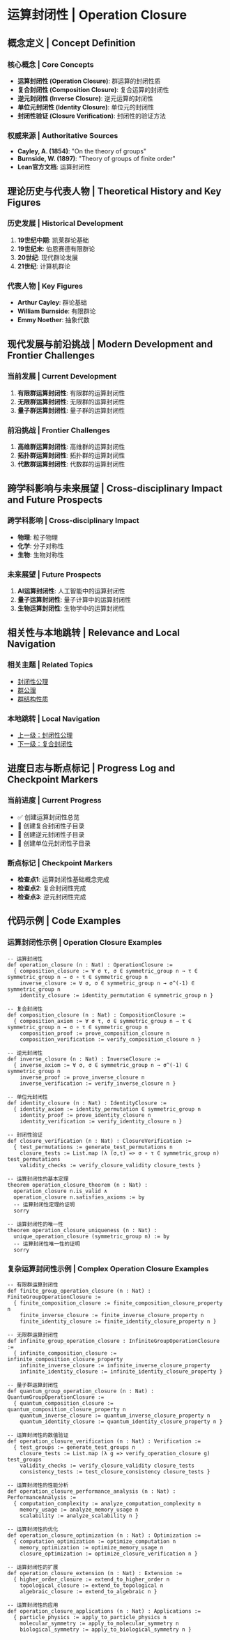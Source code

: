 # 运算封闭性 | Operation Closure

## 概念定义 | Concept Definition

### 核心概念 | Core Concepts

- **运算封闭性 (Operation Closure)**: 群运算的封闭性质
- **复合封闭性 (Composition Closure)**: 复合运算的封闭性
- **逆元封闭性 (Inverse Closure)**: 逆元运算的封闭性
- **单位元封闭性 (Identity Closure)**: 单位元的封闭性
- **封闭性验证 (Closure Verification)**: 封闭性的验证方法

### 权威来源 | Authoritative Sources

- **Cayley, A. (1854)**: "On the theory of groups"
- **Burnside, W. (1897)**: "Theory of groups of finite order"
- **Lean官方文档**: 运算封闭性

## 理论历史与代表人物 | Theoretical History and Key Figures

### 历史发展 | Historical Development

1. **19世纪中期**: 凯莱群论基础
2. **19世纪末**: 伯恩赛德有限群论
3. **20世纪**: 现代群论发展
4. **21世纪**: 计算机群论

### 代表人物 | Key Figures

- **Arthur Cayley**: 群论基础
- **William Burnside**: 有限群论
- **Emmy Noether**: 抽象代数

## 现代发展与前沿挑战 | Modern Development and Frontier Challenges

### 当前发展 | Current Development

1. **有限群运算封闭性**: 有限群的运算封闭性
2. **无限群运算封闭性**: 无限群的运算封闭性
3. **量子群运算封闭性**: 量子群的运算封闭性

### 前沿挑战 | Frontier Challenges

1. **高维群运算封闭性**: 高维群的运算封闭性
2. **拓扑群运算封闭性**: 拓扑群的运算封闭性
3. **代数群运算封闭性**: 代数群的运算封闭性

## 跨学科影响与未来展望 | Cross-disciplinary Impact and Future Prospects

### 跨学科影响 | Cross-disciplinary Impact

- **物理**: 粒子物理
- **化学**: 分子对称性
- **生物**: 生物对称性

### 未来展望 | Future Prospects

1. **AI运算封闭性**: 人工智能中的运算封闭性
2. **量子运算封闭性**: 量子计算中的运算封闭性
3. **生物运算封闭性**: 生物学中的运算封闭性

## 相关性与本地跳转 | Relevance and Local Navigation

### 相关主题 | Related Topics

- [封闭性公理](../01-总览.md)
- [群公理](../../01-总览.md)
- [群结构性质](../../../01-总览.md)

### 本地跳转 | Local Navigation

- [上一级：封闭性公理](../01-总览.md)
- [下一级：复合封闭性](02-复合封闭性/01-总览.md)

## 进度日志与断点标记 | Progress Log and Checkpoint Markers

### 当前进度 | Current Progress

- ✅ 创建运算封闭性总览
- 🔄 创建复合封闭性子目录
- 🔄 创建逆元封闭性子目录
- 🔄 创建单位元封闭性子目录

### 断点标记 | Checkpoint Markers

- **检查点1**: 运算封闭性基础概念完成
- **检查点2**: 复合封闭性完成
- **检查点3**: 逆元封闭性完成

## 代码示例 | Code Examples

### 运算封闭性示例 | Operation Closure Examples

```lean
-- 运算封闭性
def operation_closure (n : Nat) : OperationClosure :=
  { composition_closure := ∀ σ τ, σ ∈ symmetric_group n → τ ∈ symmetric_group n → σ ∘ τ ∈ symmetric_group n
    inverse_closure := ∀ σ, σ ∈ symmetric_group n → σ^(-1) ∈ symmetric_group n
    identity_closure := identity_permutation ∈ symmetric_group n }

-- 复合封闭性
def composition_closure (n : Nat) : CompositionClosure :=
  { composition_axiom := ∀ σ τ, σ ∈ symmetric_group n → τ ∈ symmetric_group n → σ ∘ τ ∈ symmetric_group n
    composition_proof := prove_composition_closure n
    composition_verification := verify_composition_closure n }

-- 逆元封闭性
def inverse_closure (n : Nat) : InverseClosure :=
  { inverse_axiom := ∀ σ, σ ∈ symmetric_group n → σ^(-1) ∈ symmetric_group n
    inverse_proof := prove_inverse_closure n
    inverse_verification := verify_inverse_closure n }

-- 单位元封闭性
def identity_closure (n : Nat) : IdentityClosure :=
  { identity_axiom := identity_permutation ∈ symmetric_group n
    identity_proof := prove_identity_closure n
    identity_verification := verify_identity_closure n }

-- 封闭性验证
def closure_verification (n : Nat) : ClosureVerification :=
  { test_permutations := generate_test_permutations n
    closure_tests := List.map (λ (σ,τ) => σ ∘ τ ∈ symmetric_group n) test_permutations
    validity_checks := verify_closure_validity closure_tests }

-- 运算封闭性的基本定理
theorem operation_closure_theorem (n : Nat) :
  operation_closure n.is_valid ∧
  operation_closure n.satisfies_axioms := by
  -- 运算封闭性定理的证明
  sorry

-- 运算封闭性的唯一性
theorem operation_closure_uniqueness (n : Nat) :
  unique_operation_closure (symmetric_group n) := by
  -- 运算封闭性唯一性的证明
  sorry
```

### 复杂运算封闭性示例 | Complex Operation Closure Examples

```lean
-- 有限群运算封闭性
def finite_group_operation_closure (n : Nat) : FiniteGroupOperationClosure :=
  { finite_composition_closure := finite_composition_closure_property n
    finite_inverse_closure := finite_inverse_closure_property n
    finite_identity_closure := finite_identity_closure_property n }

-- 无限群运算封闭性
def infinite_group_operation_closure : InfiniteGroupOperationClosure :=
  { infinite_composition_closure := infinite_composition_closure_property
    infinite_inverse_closure := infinite_inverse_closure_property
    infinite_identity_closure := infinite_identity_closure_property }

-- 量子群运算封闭性
def quantum_group_operation_closure (n : Nat) : QuantumGroupOperationClosure :=
  { quantum_composition_closure := quantum_composition_closure_property n
    quantum_inverse_closure := quantum_inverse_closure_property n
    quantum_identity_closure := quantum_identity_closure_property n }

-- 运算封闭性的数值验证
def operation_closure_verification (n : Nat) : Verification :=
  { test_groups := generate_test_groups n
    closure_tests := List.map (λ g => verify_operation_closure g) test_groups
    validity_checks := verify_closure_validity closure_tests
    consistency_tests := test_closure_consistency closure_tests }

-- 运算封闭性的性能分析
def operation_closure_performance_analysis (n : Nat) : PerformanceAnalysis :=
  { computation_complexity := analyze_computation_complexity n
    memory_usage := analyze_memory_usage n
    scalability := analyze_scalability n }

-- 运算封闭性的优化
def operation_closure_optimization (n : Nat) : Optimization :=
  { computation_optimization := optimize_computation n
    memory_optimization := optimize_memory_usage n
    closure_optimization := optimize_closure_verification n }

-- 运算封闭性的扩展
def operation_closure_extension (n : Nat) : Extension :=
  { higher_order_closure := extend_to_higher_order n
    topological_closure := extend_to_topological n
    algebraic_closure := extend_to_algebraic n }

-- 运算封闭性的应用
def operation_closure_applications (n : Nat) : Applications :=
  { particle_physics := apply_to_particle_physics n
    molecular_symmetry := apply_to_molecular_symmetry n
    biological_symmetry := apply_to_biological_symmetry n }
```
